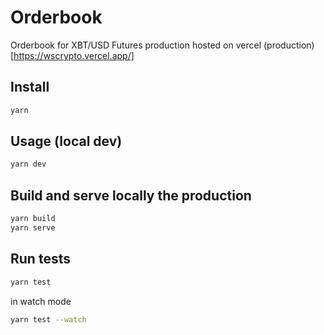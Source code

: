 # Orderbook

Orderbook for XBT/USD Futures
production hosted on vercel (production)[https://wscrypto.vercel.app/]

## Install

```bash
yarn
```

## Usage (local dev)

```bash
yarn dev
```

## Build and serve locally the production

```bash
yarn build
yarn serve
```

## Run tests

```bash
yarn test
```

in watch mode

```bash
yarn test --watch
```
